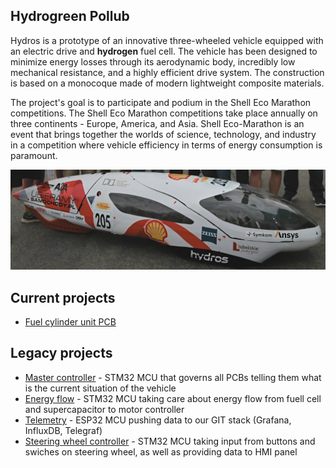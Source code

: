 ## Hydrogreen Pollub
Hydros is a prototype of an innovative three-wheeled vehicle equipped with an electric drive and **hydrogen** fuel cell. The vehicle has been designed to minimize energy losses through its aerodynamic body, incredibly low mechanical resistance, and a highly efficient drive system. The construction is based on a monocoque made of modern lightweight composite materials.

The project's goal is to participate and podium in the Shell Eco Marathon competitions. The Shell Eco Marathon competitions take place annually on three continents - Europe, America, and Asia. Shell Eco-Marathon is an event that brings together the worlds of science, technology, and industry in a competition where vehicle efficiency in terms of energy consumption is paramount.

<div style="text-align:center">    
    <img src="./../images/2023-10-15_16-55.png" />
</div>

## Current projects
- [Fuel cylinder unit PCB](https://github.com/HydrogreenPollub/fuel-cell-pcb)

## Legacy projects
- [Master controller](https://github.com/HydrogreenPollub/master-controller-stm32) - STM32 MCU that governs all PCBs telling them what is the current situation of the vehicle
- [Energy flow](https://github.com/HydrogreenPollub/energy-flow-stm32) - STM32 MCU taking care about energy flow from fuell cell and supercapacitor to motor controller
- [Telemetry](https://github.com/HydrogreenPollub/telemetry-esp32) - ESP32 MCU pushing data to our GIT stack (Grafana, InfluxDB, Telegraf)
- [Steering wheel controller](https://github.com/HydrogreenPollub/steering-wheel-stm32) - STM32 MCU taking input from buttons and swiches on steering wheel, as well as providing data to HMI panel
